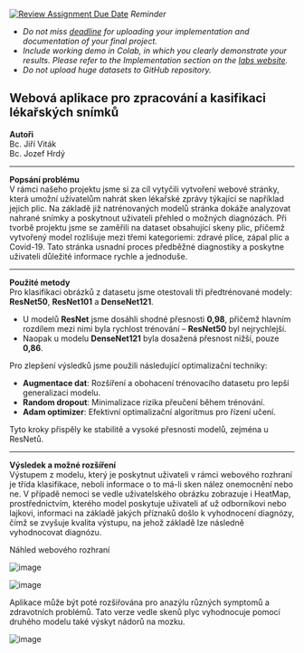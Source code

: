 [![Review Assignment Due Date](https://classroom.github.com/assets/deadline-readme-button-22041afd0340ce965d47ae6ef1cefeee28c7c493a6346c4f15d667ab976d596c.svg)](https://classroom.github.com/a/rMTkWhxv)
*Reminder*
*   *Do not miss [deadline](https://su2.utia.cas.cz/labs.html#projects) for uploading your implementation and documentation of your final project.*
*   *Include working demo in Colab, in which you clearly demonstrate your results. Please refer to the Implementation section on the [labs website](https://su2.utia.cas.cz/labs.html#projects).*
*   *Do not upload huge datasets to GitHub repository.*

**Webová aplikace pro zpracování a kasifikaci lékařských snímků**
-------------------------------------
**Autoři**\
  Bc. Jiří Viták\
  Bc. Jozef Hrdý
  
-------------------------------------
**Popsání problému**\
V rámci našeho projektu jsme si za cíl vytyčili vytvoření webové stránky, která umožní uživatelům nahrát sken lékařské zprávy týkající se například jejich plic. Na základě již natrénovaných modelů stránka dokáže analyzovat nahrané snímky a poskytnout uživateli přehled o možných diagnózách. Při tvorbě projektu jsme se zaměřili na dataset obsahující skeny plic, přičemž vytvořený model rozlišuje mezi třemi kategoriemi: zdravé plíce, zápal plic a Covid-19. Tato stránka usnadní proces předběžné diagnostiky a poskytne uživateli důležité informace rychle a jednoduše. 

-------------------------------------
**Použité metody**\
Pro klasifikaci obrázků z datasetu jsme otestovali tři předtrénované modely: **ResNet50**, **ResNet101** a **DenseNet121**. 

- U modelů **ResNet** jsme dosáhli shodné přesnosti **0,98**, přičemž hlavním rozdílem mezi nimi byla rychlost trénování – **ResNet50** byl nejrychlejší.  
- Naopak u modelu **DenseNet121** byla dosažená přesnost nižší, pouze **0,86**.

Pro zlepšení výsledků jsme použili následující optimalizační techniky:
- **Augmentace dat**: Rozšíření a obohacení trénovacího datasetu pro lepší generalizaci modelu.  
- **Random dropout**: Minimalizace rizika přeučení během trénování.  
- **Adam optimizer**: Efektivní optimalizační algoritmus pro řízení učení.  

Tyto kroky přispěly ke stabilitě a vysoké přesnosti modelů, zejména u ResNetů.

-------------------------------------
**Výsledek a možné rozšíření**\
Výstupem z modelu, který je poskytnut uživateli v rámci webového rozhraní je třída klasifikace, neboli informace o to má-li sken nález onemocnění nebo ne. V případě nemoci se vedle uživatelského obrázku zobrazuje i HeatMap, prostřednictvím, kterého model poskytuje uživateli ať už odborníkovi nebo lajkovi, informaci na základě jakých příznaků došlo k vyhodnocení diagnózy, čímž se zvyšuje kvalita výstupu, na jehož základě lze následně vyhodnocovat diagnózu.

Náhled webového rozhraní

![image](https://github.com/user-attachments/assets/bb68e377-860a-4e34-9a0b-7500b3d1cb02)

![image](https://github.com/user-attachments/assets/273bd01d-2754-4495-9c54-92e776fed347)

Aplikace může být poté rozšiřována pro anazýlu různých symptomů a zdravotních problémů. Tato verze vedle skenů plyc vyhodnocuje pomocí druhého modelu také výskyt nádorů na mozku.


![image](https://github.com/user-attachments/assets/608051ad-b8b9-4080-b1c8-83c406a85db1)



